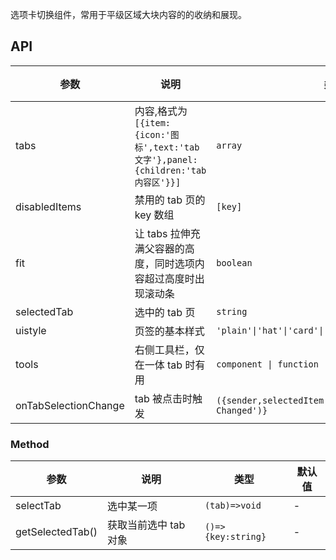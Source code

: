 选项卡切换组件，常用于平级区域大块内容的的收纳和展现。

## API

| 参数 | 说明 | 类型 | 默认值 |
| --- | --- | --- | --- |
| tabs | 内容,格式为`[{item:{icon:'图标',text:'tab文字'},panel:{children:'tab内容区'}}]` | `array` | - |
| disabledItems | 禁用的 tab 页的 key 数组 | `[key]` | - |
| fit | 让 tabs 拉伸充满父容器的高度，同时选项内容超过高度时出现滚动条 | `boolean` | - |
| selectedTab | 选中的 tab 页 | `string` | - |
| uistyle | 页签的基本样式 | `'plain'\|'hat'\|'card'\|'line'\|'underline'\|'pill'` | plain |
| tools | 右侧工具栏，仅在一体 tab 时有用 | `component \| function` | - |
| onTabSelectionChange | tab 被点击时触发 | `({sender,selectedItem,key})=>{console.log('Tab Changed')}` | - |

### Method

| 参数             | 说明                  | 类型               | 默认值 |
| ---------------- | --------------------- | ------------------ | ------ |
| selectTab        | 选中某一项            | `(tab)=>void`      | -      |
| getSelectedTab() | 获取当前选中 tab 对象 | `()=>{key:string}` | -      |
